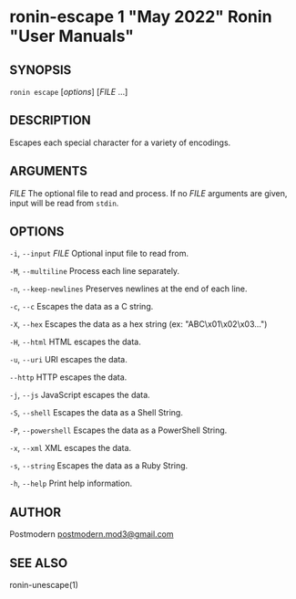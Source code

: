 # ronin-escape 1 "May 2022" Ronin "User Manuals"

## SYNOPSIS

`ronin escape` [*options*] [*FILE* ...]

## DESCRIPTION

Escapes each special character for a variety of encodings.

## ARGUMENTS

*FILE*
  The optional file to read and process. If no *FILE* arguments are given,
  input will be read from `stdin`.

## OPTIONS

`-i`, `--input` *FILE*
  Optional input file to read from.

`-M`, `--multiline`
  Process each line separately.

`-n`, `--keep-newlines`
  Preserves newlines at the end of each line.

`-c`, `--c`
  Escapes the data as a C string.

`-X`, `--hex`
  Escapes the data as a hex string (ex: "ABC\x01\x02\x03...")

`-H`, `--html`
  HTML escapes the data.

`-u`, `--uri`
  URI escapes the data.

`--http`
  HTTP escapes the data.

`-j`, `--js`
  JavaScript escapes the data.

`-S`, `--shell`
  Escapes the data as a Shell String.

`-P`, `--powershell`
  Escapes the data as a PowerShell String.

`-x`, `--xml`
  XML escapes the data.

`-s`, `--string`
  Escapes the data as a Ruby String.

`-h`, `--help`
  Print help information.

## AUTHOR

Postmodern <postmodern.mod3@gmail.com>

## SEE ALSO

ronin-unescape(1)
